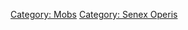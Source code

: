 [Category: Mobs](Category:_Mobs "wikilink") [Category: Senex
Operis](Category:_Senex_Operis "wikilink")
